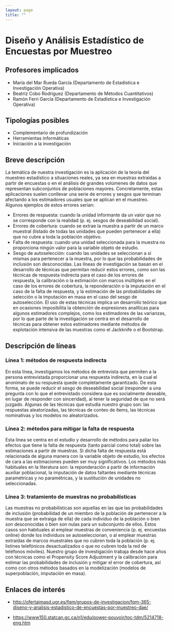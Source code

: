 ```yaml
---
layout: page
title: ""
---
```

#  Diseño y Análisis Estadístico de Encuestas por Muestreo

## Profesores implicados 

- María del Mar Rueda García (Departamento de Estadística e Investigación Operativa)
- Beatriz Cobo Rodríguez (Departamento de Métodos Cuantitativos)
- Ramón Ferri García (Departamento de Estadística e Investigación Operativa)

## Tipologías posibles

- Complementario de profundización
- Herramientas informáticas
- Iniciación a la investigación

## Breve descripción

La temática de nuestra investigación es la aplicación de la teoría del muestreo estadístico a situaciones reales, ya sea en muestras extraídas a partir de encuestas o en el análisis de grandes volúmenes de datos que representan subconjuntos de poblaciones mayores. Concretamente, estas aplicaciones suelen conllevar una serie de errores y sesgos que terminan afectando a los estimadores usuales que se aplican en el muestreo. Algunos ejemplos de estos errores serían:
- Errores de respuesta: cuando la unidad informante da un valor que no se corresponde con la realidad (p. ej. sesgos de deseabilidad social).
- Errores de cobertura: cuando se extrae la muestra a partir de un marco muestral (listado de todas las unidades que pueden pertenecer a ella) que no cubre a toda la población objetivo.
- Falta de respuesta: cuando una unidad seleccionada para la muestra no proporciona ningún valor para la variable objeto de estudio.
- Sesgo de autoselección: cuando las unidades se seleccionan a sí mismas para pertenecer a la muestra, por lo que las probabilidades de inclusión son desconocidas.
Las líneas de investigación se basan en el desarrollo de técnicas que permitan reducir estos errores, como son las técnicas de respuesta indirecta para el caso de los errores de respuesta, la calibración o la estimación con marcos múltiples en el caso de los errores de cobertura, la reponderación o la imputación en el caso de la falta de respuesta, y la estimación de las probabilidades de selección o la imputación en masa en el caso del sesgo de autoselección. El uso de estas técnicas implica un desarrollo teórico que en ocasiones imposibilita la obtención de expresiones analíticas para algunos estimadores complejos, como los estimadores de las varianzas, por lo que parte de la investigación se centra en el desarrollo de técnicas para obtener estos estimadores mediante métodos de explotación intensiva de las muestras como el Jackknife o el Bootstrap.

## Descripción de líneas

### Línea 1: métodos de respuesta indirecta

En esta línea, investigamos los métodos de entrevista que permiten a la persona entrevistada proporcionar una respuesta indirecta, en la cual el anonimato de su respuesta quede completamente garantizado. De esta forma, se puede reducir el sesgo de deseabilidad social (responder a una pregunta con lo que el entrevistado considera que es socialmente deseable, en lugar de responder con sinceridad), al tener la seguridad de que no será juzgado. Algunas de las técnicas que estudia nuestro grupo son: las respuestas aleatorizadas, las técnicas de conteo de ítems, las técnicas nominativas y los modelos no aleatorizados.  


### Línea 2: métodos para mitigar la falta de respuesta

Esta línea se centra en el estudio y desarrollo de métodos para paliar los efectos que tiene la falta de respuesta (tanto parcial como total) sobre las estimaciones a partir de muestras. Si dicha falta de respuesta está relacionada de alguna manera con la variable objeto de estudio, los efectos de cara a las estimaciones pueden ser muy significativos. Los métodos más habituales en la literatura son: la reponderación a partir de información auxiliar poblacional, la imputación de datos faltantes mediante técnicas paramétricas y no paramétricas, y la sustitución de unidades no seleccionadas.

### Línea 3: tratamiento de muestras no probabilísticas

Las muestras no probabilísticas son aquellas en las que las probabilidades de inclusión (probabilidad de un miembro de la población de pertenecer a la muestra que se extraiga de ella) de cada individuo de la población o bien son desconocidas o bien son nulas para un subconjunto de ellos. Estos casos son habituales al emplear muestras de conveniencia (p. ej. encuestas online) donde los individuos se autoseleccionan, o al emplear muestras extraídas de marcos muestrales que no cubren toda la población (p. ej. listines telefónicos desactualizados o que no cubren toda la red de teléfonos móviles). Nuestro grupo de investigación trabaja desde hace años con técnicas como el Propensity Score Adjustment y la calibración para estimar las probabilidades de inclusión y mitigar el error de cobertura, así como con otros métodos basados en la modelización (modelos de superpoblación, imputación en masa).


## Enlaces de interés

- http://ofertaimasd.ugr.es/fqm/grupos-de-investigacion/fqm-365-diseno-y-analisis-estadistico-de-encuestas-por-muestreo-dae/

- https://www150.statcan.gc.ca/n1/edu/power-pouvoir/toc-tdm/5214718-eng.htm 
